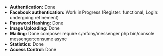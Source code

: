 - **Authentication:** Done
- **Facebook authentication:** Work in Progress (Register: functional, Login: undergoing refinement)
- **Password Hashing:** Done
- **Image Uploading:** Done
- **Mailing:** Done
  composer require symfony/messenger
  php bin/console messenger:consume async
- **Statistics:** Done
- **Access Control:** Done
